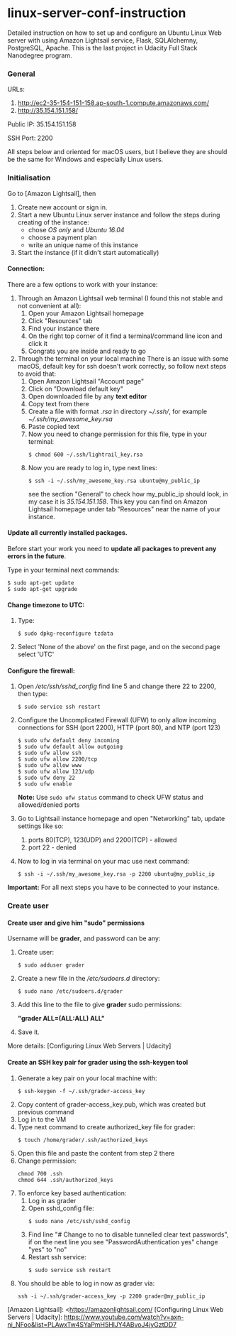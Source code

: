  # linux-server-conf-instruction

 Detailed instruction on how to set up and configure an Ubuntu Linux Web server with using
 Amazon Lightsail service, Flask, SQLAlchemny, PostgreSQL, Apache. This is the last project 
 in Udacity Full Stack Nanodegree program. 


 ### General
 URLs:
   1. http://ec2-35-154-151-158.ap-south-1.compute.amazonaws.com/
   2. http://35.154.151.158/
  
 Public IP: 35.154.151.158

 SSH Port: 2200
  
 All steps below and oriented for macOS users, but I believe they are should be the same for
 Windows and especially Linux users.

 ### Initialisation
 Go to [Amazon Lightsail], then
   1. Create new account or sign in.
   2. Start a new Ubuntu Linux server instance and follow the steps during creating of the instance:
        - chose *OS only* and *Ubuntu 16.04*
        - choose a payment plan
        - write an unique name of this instance
   3. Start the instance (if it didn't start automatically)
   
 #### Connection:
   There are a few options to work with your instance:
   1. Through an Amazon Lightsail web terminal (I found this not stable and not convenient at all):
        1) Open your Amazon Lightsail homepage
        2) Click "Resources" tab
        3) Find your instance there
        4) On the right top corner of it find a terminal/command line icon and click it
        5) Congrats you are inside and ready to go
   2. Through the terminal on your local machine
        There is an issue with some macOS, default key for ssh doesn't work correctly, so follow next steps to avoid that:  
        1) Open Amazon Lightsail "Account page"
        2) Click on "Download default key"
        3) Open downloaded file by any **text editor** 
        4) Copy text from there
        5) Create a file with format *.rsa* in directory *~/.ssh/*, for example *~/.ssh/my_awesome_key.rsa* 
        6) Paste copied text
        7) Now you need to change permission for this file, type in your terminal:
            ``` 
            $ chmod 600 ~/.ssh/lightrail_key.rsa
            ```
        8) Now you are ready to log in, type next lines:
           ```
           $ ssh -i ~/.ssh/my_awesome_key.rsa ubuntu@my_public_ip
           ```
           see the section "General" to check how my_public_ip should look, in my case it is *35.154.151.158*. 
           This key you can find on Amazon Lightsail homepage under tab "Resources" near the name of your instance.
            

 #### Update all currently installed packages.
 Before start your work you need to **update all packages to prevent any errors in the future**.

 Type in your terminal next commands:
  ```
  $ sudo apt-get update
  $ sudo apt-get upgrade
 ```

 #### Change timezone to UTC:
 1) Type: 
     ```
     $ sudo dpkg-reconfigure tzdata
     ```
 2) Select 'None of the above' on the first page, and on the second page select 'UTC'
 
 
 #### Configure the firewall:
 1) Open */etc/ssh/sshd_config* find line 5 and change there 22 to 2200, then type:
      ```
      $ sudo service ssh restart
      ```
 2) Configure the Uncomplicated Firewall (UFW) to only allow incoming connections for SSH (port 2200), HTTP (port 80), and NTP (port 123)
      ```
      $ sudo ufw default deny incoming
      $ sudo ufw default allow outgoing
      $ sudo ufw allow ssh
      $ sudo ufw allow 2200/tcp
      $ sudo ufw allow www
      $ sudo ufw allow 123/udp
      $ sudo ufw deny 22
      $ sudo ufw enable
      ```
      **Note:** Use ```sudo ufw status``` command to check UFW status and allowed/denied ports
      
 3) Go to Lightsail instance homepage and open "Networking" tab, update settings like so: 
      1) ports 80(TCP), 123(UDP) and 2200(TCP) - allowed
      2) port 22 - denied
 4) Now to log in via terminal on your mac use next command: 
      ```
      $ ssh -i ~/.ssh/my_awesome_key.rsa -p 2200 ubuntu@my_public_ip
      ```
 

 **Important:** For all next steps you have to be connected to your instance.  

 ### Create user
 #### Create user and give him "sudo" permissions
 Username will be **grader**, and password can be any:
 
  1) Create user:
      ```
      $ sudo adduser grader
      ```
  2) Create a new file in the */etc/sudoers.d* directory: 
      ```
      $ sudo nano /etc/sudoers.d/grader
      ```
  3) Add this line to the file to give **grader** sudo permissions:
   
     **"grader ALL=(ALL:ALL) ALL"**
  4) Save it.
 
 More details: [Configuring Linux Web Servers | Udacity]
 
 
 #### Create an SSH key pair for grader using the ssh-keygen tool
 1) Generate a key pair on your local machine with: 
    ```
    $ ssh-keygen -f ~/.ssh/grader-access_key
    ```
 2) Copy content of grader-access_key.pub, which was created but previous command
 3) Log in to the VM 
 4) Type next command to create authorized_key file for grader:
    ```
    $ touch /home/grader/.ssh/authorized_keys
    ```
 5) Open this file and paste the content from step 2 there
 6) Change permission:
    ```
    chmod 700 .ssh
    chmod 644 .ssh/authorized_keys
    ```
 7) To enforce key based authentication:
     1) Log in as grader
     2) Open sshd_config file:
        ```
        $ sudo nano /etc/ssh/sshd_config
        ```
     3) Find line "# Change to no to disable tunnelled clear text passwords", if on the next line
        you see "PasswordAuthentication yes" change "yes" to "no"
     4) Restart ssh service: 
        ```
        $ sudo service ssh restart
        ```
 8) You should be able to log in now as grader via:
     ```
     ssh -i ~/.ssh/grader-access_key -p 2200 grader@my_public_ip
     ```
 
 
 
 [Amazon Lightsail]: <https://amazonlightsail.com/
 [Configuring Linux Web Servers | Udacity]: <https://www.youtube.com/watch?v=axn-ni_NFoo&list=PLAwxTw4SYaPmH5HlJY4ABvoJ4jyGztDD7>
 
